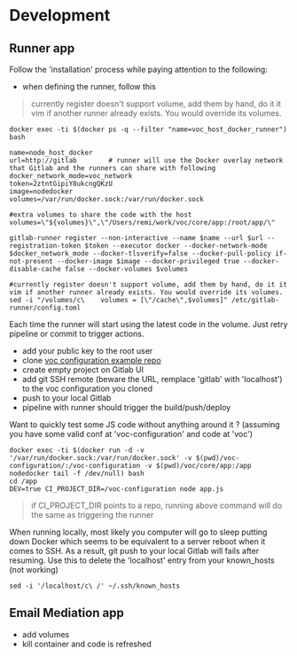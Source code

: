 # Development

## Runner app
Follow the 'installation' process while paying attention to the following:

* when defining the runner, follow this
> currently register doesn't support volume, add them by hand, do it it vim if another runner already exists. You would override its volumes.
````
docker exec -ti $(docker ps -q --filter "name=voc_host_docker_runner") bash

name=node_host_docker
url=http://gitlab        # runner will use the Docker overlay network that Gitlab and the runners can share with following   
docker_network_mode=voc_network
token=2ztntGipiY8ukcngQKzU
image=nodedocker
volumes=/var/run/docker.sock:/var/run/docker.sock

#extra volumes to share the code with the host
volumes=\"${volumes}\",\"/Users/remi/work/voc/core/app:/root/app/\"

gitlab-runner register --non-interactive --name $name --url $url --registration-token $token --executor docker --docker-network-mode $docker_network_mode --docker-tlsverify=false --docker-pull-policy if-not-present --docker-image $image --docker-privileged true --docker-disable-cache false --docker-volumes $volumes

#currently register doesn't support volume, add them by hand, do it it vim if another runner already exists. You would override its volumes.
sed -i "/volumes/c\    volumes = [\"/cache\",$volumes]" /etc/gitlab-runner/config.toml
````

Each time the runner will start using the latest code in the volume. Just retry pipeline or commit to trigger actions.

* add your public key to the root user
* clone [voc configuration example repo](https://github.com/remipichon/voc-configuration)
* create empty project on Gitlab UI
* add git SSH remote (beware the URL, remplace 'gitlab' with 'localhost') to the voc configuration you cloned
* push to your local Gitlab 
* pipeline with runner should trigger the build/push/deploy


Want to quickly test some JS code without anything around it ? (assuming you have some valid conf at 'voc-configuration' and code at 'voc')
````
docker exec -ti $(docker run -d -v '/var/run/docker.sock:/var/run/docker.sock' -v $(pwd)/voc-configuration/:/voc-configuration -v $(pwd)/voc/core/app:/app nodedocker tail -f /dev/null) bash
cd /app
DEV=true CI_PROJECT_DIR=/voc-configuration node app.js
````

> if CI_PROJECT_DIR points to a repo, running above command will do the same as triggering the runner

When running locally, most likely you computer will go to sleep putting down Docker which seems to be equivalent to
a server reboot when it comes to SSH. As a result, git push to your local Gitlab will fails after resuming. Use this to 
delete the 'localhost' entry from your known_hosts (not working)
````
sed -i '/localhost/c\ /' ~/.ssh/known_hosts
````



## Email Mediation app
* add volumes
* kill container and code is refreshed